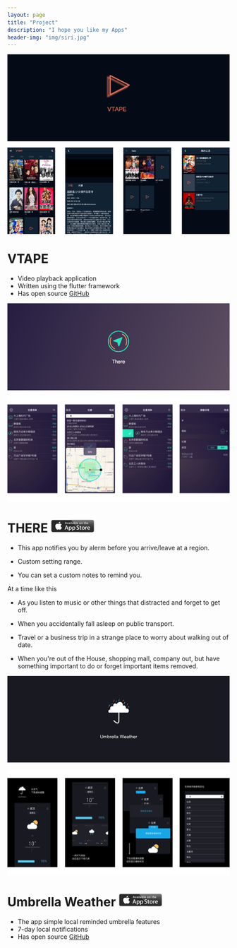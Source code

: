 ```yaml
---
layout: page
title: "Project"
description: "I hope you like my Apps"
header-img: "img/siri.jpg"
---
```


<center>
    <p><img src="https://github.com/ZeroJian/ZeroJian.github.io/blob/master/img/vtape_banner.png?raw=true" align="center"></p>
</center>



<center>
    <p><img src="https://github.com/ZeroJian/ZeroJian.github.io/blob/master/img/vtape_review.png?raw=true" align="center"></p>
</center>

# VTAPE

- Video playback application
- Written using the flutter framework
- Has open source [GitHub](https://github.com/ZeroJian/VTAPE)


<center>
    <p><img src="https://github.com/ZeroJian/ZeroJian.github.io/blob/master/img/ThereLogo.png?raw=true" align="center"></p>
</center>


![image1](https://github.com/ZeroJian/ZeroJian.github.io/blob/master/img/ThereScreen.png?raw=true)

# THERE  [![appStore](https://github.com/ZeroJian/ZeroJian.github.io/blob/master/img/APPStore.png?raw=true)](http://itunes.apple.com/app/id1083025134)


- This app notifies you by alerm before you arrive/leave at a region.

- Custom setting range.

- You can set a custom notes to remind you.


At a time like this

- As you listen to music or other things that distracted and forget to get off.

- When you accidentally fall asleep on public transport.

- Travel or a business trip in a strange place to worry about walking out of date.

- When you're out of the House, shopping mall, company out, but have something important to do or forget important items removed.


![umbrellaLogo](https://github.com/ZeroJian/ZeroJian.github.io/blob/master/img/SupportLogo.png?raw=true)

![umbrellaScreen](https://github.com/ZeroJian/ZeroJian.github.io/blob/master/img/UmbrellaWeatherScreen.png?raw=true)

# Umbrella Weather [![appStore](https://github.com/ZeroJian/ZeroJian.github.io/blob/master/img/APPStore.png?raw=true)](http://itunes.apple.com/app/id1079751819)

- The app simple local reminded umbrella features
- 7-day local notifications
- Has open source [GitHub](https://github.com/ZeroJian/UmbrellaWeather)
